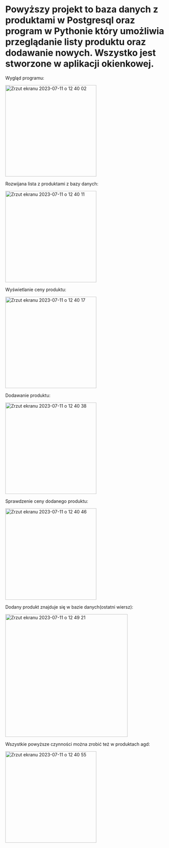 # Powyższy projekt to baza danych z produktami w Postgresql oraz program w Pythonie który umożliwia przeglądanie listy produktu oraz dodawanie nowych. Wszystko jest stworzone w aplikacji okienkowej.

Wygląd programu:

<img width="286" alt="Zrzut ekranu 2023-07-11 o 12 40 02" src="https://github.com/Kacperowsky14/Sklep_internetowy/assets/93926070/dd230dc1-b101-4645-9a28-7bc49afda5e2">

Rozwijana lista z produktami z bazy danych:

<img width="286" alt="Zrzut ekranu 2023-07-11 o 12 40 11" src="https://github.com/Kacperowsky14/Sklep_internetowy/assets/93926070/f0ffcf85-fc85-4796-921a-8efb61a07285">

Wyświetlanie ceny produktu:

<img width="286" alt="Zrzut ekranu 2023-07-11 o 12 40 17" src="https://github.com/Kacperowsky14/Sklep_internetowy/assets/93926070/6d5a6865-0497-4b24-a245-becae58fb233">

Dodawanie produktu:

<img width="286" alt="Zrzut ekranu 2023-07-11 o 12 40 38" src="https://github.com/Kacperowsky14/Sklep_internetowy/assets/93926070/52703f14-2092-4ba1-888e-de34f0561e98">

Sprawdzenie ceny dodanego produktu:

<img width="286" alt="Zrzut ekranu 2023-07-11 o 12 40 46" src="https://github.com/Kacperowsky14/Sklep_internetowy/assets/93926070/83ad9bff-8740-4ab3-b1cb-4888eea3f22c">

Dodany produkt znajduje się w bazie danych(ostatni wiersz):

<img width="384" alt="Zrzut ekranu 2023-07-11 o 12 49 21" src="https://github.com/Kacperowsky14/Sklep_internetowy/assets/93926070/91f463f7-0f9d-4126-850f-c900f6b8c26b">

Wszystkie powyższe czynności można zrobić też w produktach agd:

<img width="286" alt="Zrzut ekranu 2023-07-11 o 12 40 55" src="https://github.com/Kacperowsky14/Sklep_internetowy/assets/93926070/81e6a75e-deba-4f56-8594-6a3a2b412fbb">

